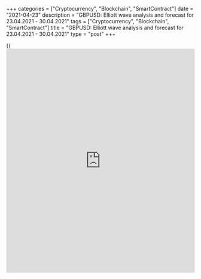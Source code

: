 +++
categories = ["Cryptocurrency", "Blockchain", "SmartContract"]
date = "2021-04-23"
description = "GBPUSD: Elliott wave analysis and forecast for 23.04.2021 - 30.04.2021"
tags = ["Cryptocurrency", "Blockchain", "SmartContract"]
title = "GBPUSD: Elliott wave analysis and forecast for 23.04.2021 - 30.04.2021"
type = "post"
+++

{{<iframe id="large-banner" src="https://www.bounty.group/#slide=3.0" width="100%" height="600" scrolling="no" style="border: 0px solid rgb(216, 221, 230); border-radius: 3px;">}}

2021-04-23

2021-04-23

GBPUSD: Elliott wave analysis and forecast for 23.04.2021 –
30.04.2021Alex Geuta

 **Main scenario:** consider short positions from corrections below the
level of 1.4237 with a target of 1.3572 – 1.3158 once the correction is
completed.

 **Alternative scenario:** breakout and consolidation above the level of
1.4237 will allow the pair to continue rising to the levels of 1.4450 –
1.4700.

 **Analysis:** presumably, the first wave of larger degree (1) finished
developing on the [daily](https://www.fintecher.org/2020/03/03/forex-trading-daily-strategy/) time frame, with wave 5 of (1) formed inside. A
descending correction started developing as wave (2) on the H4 time
frame, with wave A of (2) formed inside. Apparently, wave B of (2) is
developing on the H1 time frame, with wave a of B formed inside. If this
assumption is correct, the pair will continue to fall to 1.3572 – 1.3158
after correction B of (2) is completed. The level of 1.4237 is critical
in this scenario, as the breakout will enable the pair to continue
rising to the levels of 1.4450 – 1.4700.

* * *

* * *



## Price chart of GBPUSD in real time mode

The content of this article reflects the author’s opinion and does not
necessarily reflect the official position of LiteForex. The material
published on this page is provided for informational purposes only and
should not be considered as the provision of investment advice for the
purposes of Directive 2004/39/EC.

Rate this article:

{{value}}

( {{count}} {{title}} )